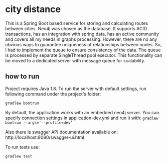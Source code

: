 # city distance

This is a Spring Boot based service for storing and calculating routes between cities.
Neo4j was chosen as the database. It supports ACID transactions, has an integration with spring data, has an active community and covers all my needs in graphs processing.
However, there are no any obvious ways to guarantee uniqueness of relationships between nodes. So, I had to implement the queue to ensure consistency of the data. The queue is processed by separate SingleThread pool executor. This functionality can be moved to a dedicated server with message queue for scalability.

## how to run

Project requires Java 1.8.
To run the server with default settings, run following command under the project's folder:

`gradlew bootrun`

By default, the application works with an embedded neo4j server. You can specify connection settings in application-dev.yml and run it with:
`gradlew bootrun --args='--profile=dev'`

Also there is swagger API documentation available on:
http://localhost:8080/swagger-ui.html

To run tests use:

`gradlew test`
